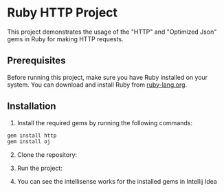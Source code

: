 # Ruby HTTP Project

This project demonstrates the usage of the "HTTP" and "Optimized Json" gems in Ruby for making HTTP requests.

## Prerequisites

Before running this project, make sure you have Ruby installed on your system. You can download and install Ruby from [ruby-lang.org](https://www.ruby-lang.org/).

## Installation

1. Install the required gems by running the following commands:
```bash
gem install http
gem install oj
```
2. Clone the repository:
  
3. Run the project:

4. You can see the intellisense works for the installed gems in Intellij Idea
    
